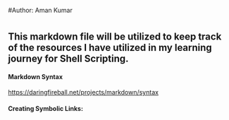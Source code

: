 
#Author: Aman Kumar
#
## This markdown file will be utilized to keep track of the resources I have utilized in my learning journey for Shell Scripting.
#### Markdown Syntax
https://daringfireball.net/projects/markdown/syntax
#### Creating Symbolic Links: